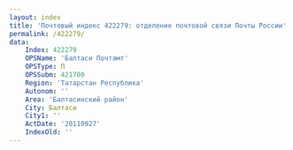 ```yaml
---
layout: index
title: 'Почтовый индекс 422279: отделение почтовой связи Почты России'
permalink: /422279/
data:
    Index: 422279
    OPSName: 'Балтаси Почтамт'
    OPSType: П
    OPSSubm: 421700
    Region: 'Татарстан Республика'
    Autonom: ''
    Area: 'Балтасинский район'
    City: Балтаси
    City1: ''
    ActDate: '20110927'
    IndexOld: ''
---
```

